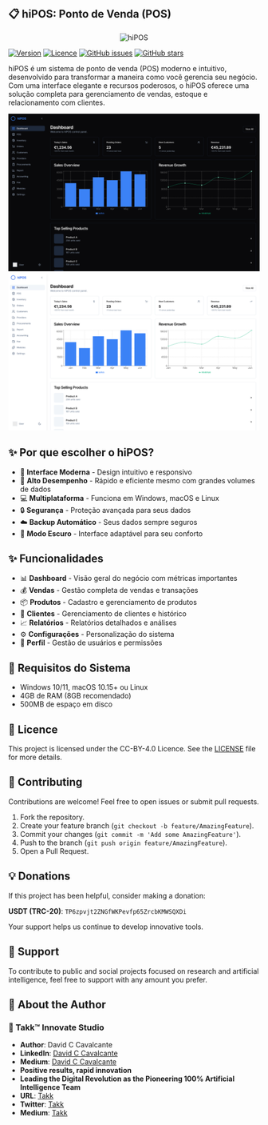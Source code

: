 ## 📋 hiPOS: Ponto de Venda (POS)

<p align="center">
  <img src="https://github.com/Takk8IS/hiPOS/blob/main/images/screenshot.png?raw=true" alt="hiPOS" width="800">
</p>

[![Version](https://img.shields.io/badge/version-1.0.0-blue.svg)](https://github.com/Takk8IS/hiPOS)
[![Licence](https://img.shields.io/badge/licence-CC--BY--4.0-green.svg)](https://creativecommons.org/licenses/by/4.0/)
[![GitHub issues](https://img.shields.io/github/issues/Takk8IS/hiPOS.svg)](https://github.com/Takk8IS/hiPOS/issues)
[![GitHub stars](https://img.shields.io/github/stars/Takk8IS/hiPOS.svg)](https://github.com/Takk8IS/hiPOS/stargazers)

hiPOS é um sistema de ponto de venda (POS) moderno e intuitivo, desenvolvido para transformar a maneira como você gerencia seu negócio. Com uma interface elegante e recursos poderosos, o hiPOS oferece uma solução completa para gerenciamento de vendas, estoque e relacionamento com clientes.

![hiPOS Dark](https://github.com/Takk8IS/hiPOS/blob/main/images/screenshot-dark.png?raw=true)
![hiPOS Light](https://github.com/Takk8IS/hiPOS/blob/main/images/screenshot-light.png?raw=true)

## ✨ Por que escolher o hiPOS?

- 🎯 **Interface Moderna** - Design intuitivo e responsivo
- 🚀 **Alto Desempenho** - Rápido e eficiente mesmo com grandes volumes de dados
- 💻 **Multiplataforma** - Funciona em Windows, macOS e Linux
- 🔒 **Segurança** - Proteção avançada para seus dados
- ☁️ **Backup Automático** - Seus dados sempre seguros
- 🌙 **Modo Escuro** - Interface adaptável para seu conforto

## ✨ Funcionalidades

- 📊 **Dashboard** - Visão geral do negócio com métricas importantes
- 💰 **Vendas** - Gestão completa de vendas e transações
- 📦 **Produtos** - Cadastro e gerenciamento de produtos
- 👥 **Clientes** - Gerenciamento de clientes e histórico
- 📈 **Relatórios** - Relatórios detalhados e análises
- ⚙️ **Configurações** - Personalização do sistema
- 👤 **Perfil** - Gestão de usuários e permissões

## 💼 Requisitos do Sistema

- Windows 10/11, macOS 10.15+ ou Linux
- 4GB de RAM (8GB recomendado)
- 500MB de espaço em disco

## 📜 Licence

This project is licensed under the CC-BY-4.0 Licence. See the [LICENSE](LICENSE) file for more details.

## 🤝 Contributing

Contributions are welcome! Feel free to open issues or submit pull requests.

1. Fork the repository.
2. Create your feature branch (`git checkout -b feature/AmazingFeature`).
3. Commit your changes (`git commit -m 'Add some AmazingFeature'`).
4. Push to the branch (`git push origin feature/AmazingFeature`).
5. Open a Pull Request.

## 💡 Donations

If this project has been helpful, consider making a donation:

**USDT (TRC-20)**: `TP6zpvjt2ZNGfWKPevfp65ZrcbKMWSQXDi`

Your support helps us continue to develop innovative tools.

## 🔧 Support

To contribute to public and social projects focused on research and artificial intelligence, feel free to support with any amount you prefer.

## 👥 About the Author

### 🧠 Takk™ Innovate Studio

- **Author**: David C Cavalcante
- **LinkedIn**: [David C Cavalcante](https://www.linkedin.com/in/hellodav/)
- **Medium**: [David C Cavalcante](https://medium.com/@davcavalcante/)
- **Positive results, rapid innovation**
- **Leading the Digital Revolution as the Pioneering 100% Artificial Intelligence Team**
- **URL**: [Takk](https://takk.ag/)
- **Twitter**: [Takk](https://twitter.com/takk8is/)
- **Medium**: [Takk](https://takk8is.medium.com/)
